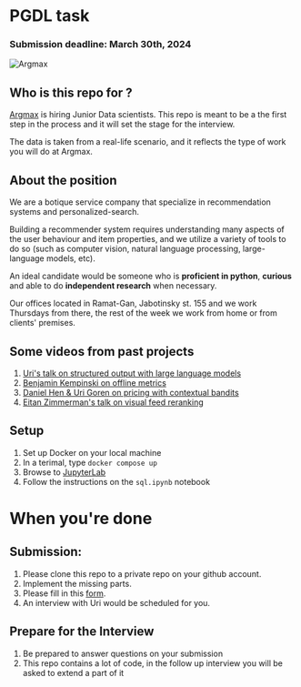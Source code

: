 # PGDL task
### Submission deadline: March 30th, 2024
![Argmax](https://raw.githubusercontent.com/argmaxml/image-search/master/assets/argmax.png)

## Who is this repo for ?
[Argmax](https://www.argmaxml.com) is hiring Junior Data scientists.
This repo is meant to be a the first step in the process and it will set the stage for the interview.

The data is taken from a real-life scenario, and it reflects the type of work you will do at Argmax.


## About the position
We are a botique service company that specialize in recommendation systems and personalized-search.

Building a recommender system requires understanding many aspects of the user behaviour and item properties, and we utilize a variety of tools to do so (such as computer vision, natural language processing, large-language models, etc).

An ideal candidate would be someone who is **proficient in python**, **curious** and able to do **independent research** when necessary.

Our offices located in Ramat-Gan, Jabotinsky st. 155 and we work Thursdays from there, the rest of the week we work from home or from clients' premises.

## Some videos from past projects

1. [Uri's talk on structured output with large language models](https://www.youtube.com/watch?v=0mDgjZMcW04)
1. [Benjamin Kempinski on offline metrics](https://www.youtube.com/watch?v=5OPa2RYL5VI)
1. [Daniel Hen & Uri Goren on pricing with contextual bandits](https://www.youtube.com/watch?v=IJtNBbINKbI)
1. [Eitan Zimmerman's talk on visual feed reranking](https://www.youtube.com/watch?v=q4uF8nF5SWk)

## Setup
  1. Set up Docker on your local machine
  2. In a terimal, type `docker compose up`
  3. Browse to [JupyterLab](http://localhost:8888)
  4. Follow the instructions on the `sql.ipynb` notebook

# When you're done

## Submission:
1. Please clone this repo to a private repo on your github account.
1. Implement the missing parts.
1. Please fill in this [form](https://forms.gle/MaMtcL7yuKsbtgdk7).
1. An interview with Uri would be scheduled for you.

## Prepare for the Interview
1. Be prepared to answer questions on your submission
1. This repo contains a lot of code, in the follow up interview you will be asked to extend a part of it
